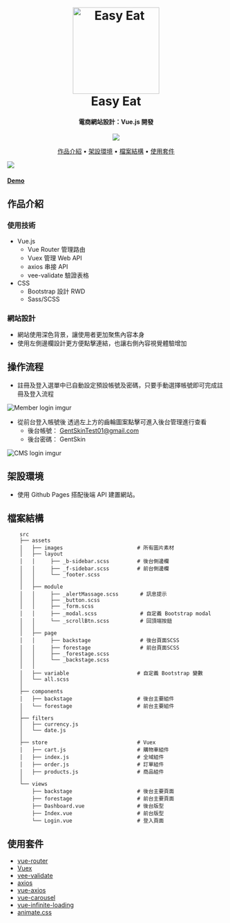 <h1 align="center">
  <a href="https://tomoyart.github.io/Easy_Eat/dist/#/">
    <img src="https://icons-for-free.com/iconfiles/png/512/dinner+eat+eating+food+kitchen+restaurant+icon-1320086191755611454.png"
         alt="Easy Eat"
         width="200">
  </a>
  <br>
  Easy Eat
  <br>
</h1>

<h4 align="center">
  電商網站設計：Vue.js 開發
</h4>

<p align="center">
  <a  href="https://tomoyart.github.io/Easy_Eat/dist/#/">
    <img src="https://img.shields.io/badge/Demo-EasyEat-green">
  </a>
</p>

<p align="center">
  <a href="#作品介紹">作品介紹</a> •
  <a href="#架設環境">架設環境</a> •
  <a href="#檔案結構">檔案結構</a> •
  <a href="#packages">使用套件</a>
</p>

<img src="https://imgur.com/a/gSUfHB4">
<h4>
  <a href="https://tomoyart.github.io/Easy_Eat/dist/#/">Demo</a>
</h4>


## 作品介紹

### 使用技術
- Vue.js
  - Vue Router 管理路由
  - Vuex 管理 Web API
  - axios 串接 API 
  - vee-validate 驗證表格
- CSS
  - Bootstrap 設計 RWD
  - Sass/SCSS

### 網站設計
- 網站使用深色背景，讓使用者更加聚焦內容本身
- 使用左側邊欄設計更方便點擊連結，也讓右側內容視覺體驗增加


## 操作流程

* 註冊及登入選單中已自動設定預設帳號及密碼，只要手動選擇帳號即可完成註冊及登入流程

![Member login imgur](https://i.imgur.com/icVkLzr.gif)

* 從前台登入帳號後 透過左上方的齒輪圖案點擊可進入後台管理進行查看
  - 後台帳號：  GentSkinTest01@gmail.com
  - 後台密碼：  GentSkin

![CMS login imgur](https://imgur.com/dFSrrhh.gif)



## 架設環境

- 使用 Github Pages 搭配後端 API 建置網站。

## 檔案結構
```
    src
    ├── assets
    │   ├── images                        # 所有圖片素材
    │   ├── layout
    │   │     ├── _b-sidebar.scss         # 後台側邊欄
    │   │     ├── _f-sidebar.scss         # 前台側邊欄
    │   │     └── _footer.scss
    │   │
    │   ├── module
    │   │     ├── _alertMassage.scss       # 訊息提示
    │   │     ├── _button.scss
    │   │     ├── _form.scss
    │   │     ├── _modal.scss              # 自定義 Bootstrap modal
    │   │     └── _scrollBtn.scss          # 回頂端按鈕
    │   │
    │   ├── page
    │   │     ├── backstage                # 後台頁面SCSS
    │   │     ├── forestage                # 前台頁面SCSS
    │   │     ├── _forestage.scss          
    │   │     └── _backstage.scss
    │   │
    │   ├── variable                      # 自定義 Bootstrap 變數
    │   └── all.scss
    │
    ├── components
    │   ├── backstage                     # 後台主要組件
    │   └── forestage                     # 前台主要組件
    │
    ├── filters
    │   ├── currency.js
    │   └── date.js
    │
    ├── store                             # Vuex
    │   ├── cart.js                       # 購物車組件
    │   ├── index.js                      # 全域組件
    │   ├── order.js                      # 訂單組件
    │   ├── products.js                   # 商品組件
    │   
    └── views
        ├── backstage                     # 後台主要頁面
        ├── forestage                     # 前台主要頁面
        ├── Dashboard.vue                 # 後台版型
        ├── Index.vue                     # 前台版型
        └── Login.vue                     # 登入頁面
 ```
    
## 使用套件

- [vue-router](https://github.com/vuejs/vue-router)
- [Vuex](https://github.com/vuejs/vuex)
- [vee-validate](https://github.com/logaretm/vee-validate)
- [axios](https://github.com/axios/axios)
- [vue-axios](https://github.com/imcvampire/vue-axios)
- [vue-carousel](https://github.com/SSENSE/vue-carousel)
- [vue-infinite-loading](https://github.com/PeachScript/vue-infinite-loading)
- [animate.css](https://github.com/daneden/animate.css)



